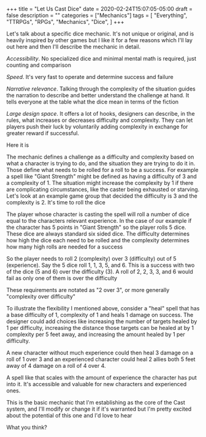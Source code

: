 +++
title = "Let Us Cast Dice"
date = 2020-02-24T15:07:05-05:00
draft = false
description = ""
categories = ["Mechanics"]
tags = [
  "Everything",
  "TTRPGs",
  "RPGs",
  "Mechanics",
  "Dice",
]
+++

Let's talk about a specific dice mechanic. It's not unique or
original, and is heavily inspired by other games but I like it for a
few reasons which I'll lay out here and then I'll describe the
mechanic in detail.

*Accessibility*. No specialized dice and minimal mental math is
required, just counting and comparison

*Speed*. It's very fast to operate and determine success and failure

*Narrative relevance*. Talking through the complexity of the situation
guides the narration to describe and better understand the challenge
at hand. It tells everyone at the table what the dice mean in terms of
the fiction

*Large design space*. It offers a lot of hooks, designers can describe,
in the rules, what increases or decreases difficulty and
complexity. They can let players push their luck by voluntarily adding
complexity in exchange for greater reward if successful.

Here it is

The mechanic defines a challenge as a difficulty and complexity based
on what a character is trying to do, and the situation they are trying
to do it in. Those define what needs to be rolled for a roll to be a
success. For example a spell like "Giant Strength" might be defined as
having a difficulty of 3 and a complexity of 1. The situation might
increase the complexity by 1 if there are complicating circumstances,
like the caster being exhausted or starving. Let's look at an example
game group that decided the difficulty is 3 and the complexity is
2. It's time to roll the dice

The player whose character is casting the spell will roll a number of
dice equal to the characters relevant experience. In the case of our
example if the character has 5 points in "Giant Strength" so the
player rolls 5 dice. These dice are always standard six sided
dice. The difficulty determines how high the dice each need to be
rolled and the complexity determines how many high rolls are needed
for a success

So the player needs to roll 2 (complexity) over 3 (difficulty) out of
5 (experience). Say the 5 dice roll 1, 1, 3, 5, and 6. This is a
success with two of the dice (5 and 6) over the difficulty (3). A roll
of 2, 2, 3, 3, and 6 would fail as only one of them is over the
difficulty

These requirements are notated as "2 over 3", or more generally
"complexity over difficulty"

To illustrate the flexibility I mentioned above, consider a "heal"
spell that has a base difficulty of 1, complexity of 1 and heals 1
damage on success. The designer could add choices like increasing the
number of targets healed by 1 per difficulty, increasing the distance
those targets can be healed at by 1 complexity per 5 feet away, and
increasing the amount healed by 1 per difficulty.

A new character without much experience could then heal 3 damage on a
roll of 1 over 3 and an experienced character could heal 2 allies both
5 feet away of 4 damage on a roll of 4 over 4.

A spell like that scales with the amount of experience the character
has put into it. It's accessible and valuable for new characters and
experienced ones.

This is the basic mechanic that I'm establishing as the core of the
Cast system, and I'll modify or change it if it's warranted but I'm
pretty excited about the potential of this one and I'd love to hear

What you think?
